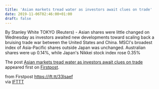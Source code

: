 ```yaml
---
title: 'Asian markets tread water as investors await clues on trade'
date: 2019-11-06T02:46:00+01:00
draft: false
---
```


By Stanley White TOKYO (Reuters) - Asian shares were little changed on Wednesday as investors awaited new developments toward scaling back a bruising trade war between the United States and China. MSCI's broadest index of Asia-Pacific shares outside Japan was unchanged. Australian shares were up 0.14%, while Japan's Nikkei stock index rose 0.35%

The post [Asian markets tread water as investors await clues on trade](http://www.firstpost.com/business/asian-markets-tread-water-as-investors-await-clues-on-trade-7607841.html) appeared first on [Firstpost](http://www.firstpost.com).

  
  
from Firstpost https://ift.tt/33lsaef  
via [IFTTT](https://ifttt.com/?ref=da&site=blogger)